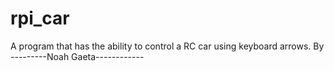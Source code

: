 # rpi_car
A program that has the ability to control a RC car using keyboard arrows.
By ---------Noah Gaeta------------
